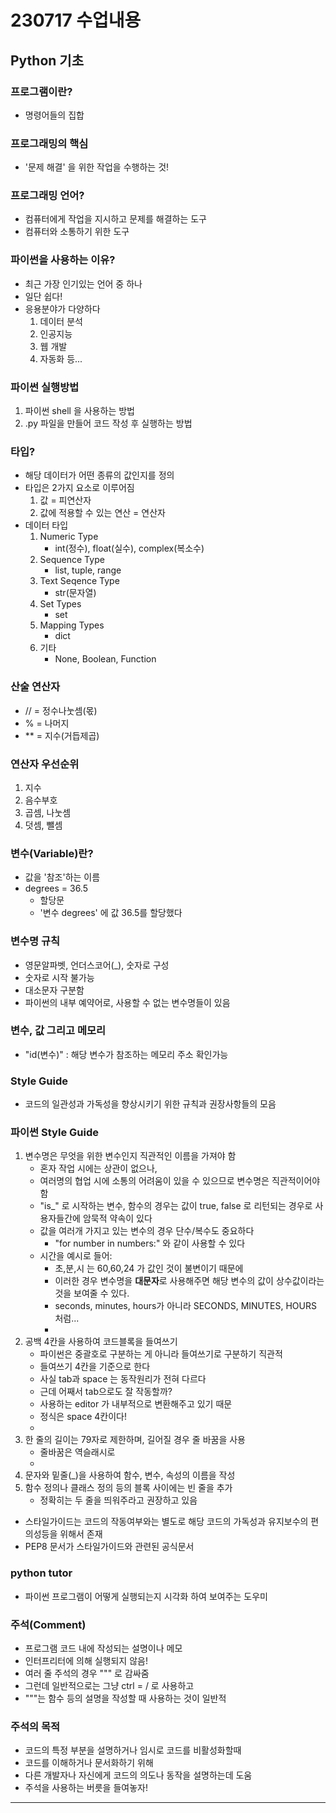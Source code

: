 # 230717 수업내용

## Python 기초

### 프로그램이란?
- 명령어들의 집합

### 프로그래밍의 핵심
- '문제 해결' 을 위한 작업을 수행하는 것!

### 프로그래밍 언어?
- 컴퓨터에게 작업을 지시하고 문제를 해결하는 도구
- 컴퓨터와 소통하기 위한 도구

### 파이썬을 사용하는 이유?
- 최근 가장 인기있는 언어 중 하나
- 일단 쉽다!
- 응용분야가 다양하다
    1. 데이터 분석
    2. 인공지능
    3. 웹 개발
    4. 자동화 등...

### 파이썬 실행방법
1. 파이썬 shell 을 사용하는 방법
2. .py 파일을 만들어 코드 작성 후 실행하는 방법

### 타입?
- 해당 데이터가 어떤 종류의 값인지를 정의
- 타입은 2가지 요소로 이루어짐
    1. 값 = 피연산자
    2. 값에 적용할 수 있는 연산 = 연산자
- 데이터 타입
    1. Numeric Type
        - int(정수), float(실수), complex(복소수)
    2. Sequence Type
        - list, tuple, range
    3. Text Seqence Type
        - str(문자열)   
    4. Set Types
        - set
    5. Mapping Types
        - dict
    6. 기타
        - None, Boolean, Function

### 산술 연산자
- // = 정수나눗셈(몫)
- % = 나머지
-  ** = 지수(거듭제곱)

### 연산자 우선순위
1. 지수
2. 음수부호
3. 곱셈, 나눗셈
4. 덧셈, 뺄셈

### 변수(Variable)란?
- 값을 '참조'하는 이름
- degrees = 36.5
  - 할당문
  - '변수 degrees' 에 값 36.5를 할당했다

### 변수명 규칙
- 영문알파벳, 언더스코어(_), 숫자로 구성
- 숫자로 시작 불가능
- 대소문자 구분함
- 파이썬의 내부 예약어로, 사용할 수 없는 변수명들이 있음

### 변수, 값 그리고 메모리
- "id(변수)" : 해당 변수가 참조하는 메모리 주소 확인가능

### Style Guide
- 코드의 일관성과 가독성을 향상시키기 위한 규칙과 권장사항들의 모음

### 파이썬 Style Guide
1. 변수명은 무엇을 위한 변수인지 직관적인 이름을 가져야 함
    - 혼자 작업 시에는 상관이 없으나,
    - 여러명의 협업 시에 소통의 어려움이 있을 수 있으므로 변수명은 직관적이어야 함
    - "is_" 로 시작하는 변수, 함수의 경우는 값이 true, false 로 리턴되는 경우로 사용자들간에 암묵적 약속이 있다
    - 값을 여러개 가지고 있는 변수의 경우 단수/복수도 중요하다
      - "for number in numbers:" 와 같이 사용할 수 있다
    - 시간을 예시로 들어:
      - 초,분,시 는 60,60,24 가 값인 것이 불변이기 때문에
      - 이러한 경우 변수명을 **대문자**로 사용해주면 해당 변수의 값이 상수값이라는 것을 보여줄 수 있다.
      -  seconds, minutes, hours가 아니라 SECONDS, MINUTES, HOURS 처럼...
      -  
2. 공백 4칸을 사용하여 코드블록을 들여쓰기
   - 파이썬은 중괄호로 구분하는 게 아니라 들여쓰기로 구분하기 직관적
   - 들여쓰기 4칸을 기준으로 한다
   - 사실 tab과 space 는 동작원리가 전혀 다르다
   - 근데 어째서 tab으로도 잘 작동할까?
   - 사용하는 editor 가 내부적으로 변환해주고 있기 때문
   - 정식은 space 4칸이다!
   - 
3. 한 줄의 길이는 79자로 제한하며, 길어질 경우 줄 바꿈을 사용
   - 줄바꿈은 역슬래시로
   - 
4. 문자와 밑줄(_)을 사용하여 함수, 변수, 속성의 이름을 작성
5. 함수 정의나 클래스 정의 등의 블록 사이에는 빈 줄을 추가
   - 정확히는 두 줄을 띄워주라고 권장하고 있음

- 스타일가이드는 코드의 작동여부와는 별도로 해당 코드의 가독성과 유지보수의 편의성등을 위해서 존재
- PEP8 문서가 스타일가이드와 관련된 공식문서

### python tutor
- 파이썬 프로그램이 어떻게 실행되는지 시각화 하여 보여주는 도우미

### 주석(Comment)
- 프로그램 코드 내에 작성되는 설명이나 메모
- 인터프리터에 의해 실행되지 않음!
- 여러 줄 주석의 경우 """ 로 감싸줌
- 그런데 일반적으로는 그냥 ctrl = / 로 사용하고
- """는 함수 등의 설명을 작성할 때 사용하는 것이 일반적

### 주석의 목적
- 코드의 특정 부분을 설명하거나 임시로 코드를 비활성화할때
- 코드를 이해하거나 문서화하기 위해
- 다른 개발자나 자신에게 코드의 의도나 동작을 설명하는데 도움
- 주석을 사용하는 버릇을 들여놓자!


---